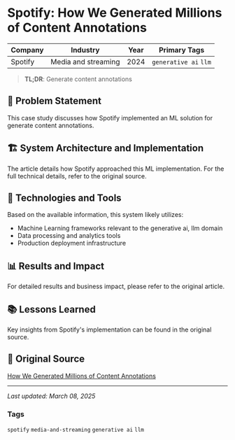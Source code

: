 # Spotify: How We Generated Millions of Content Annotations

| Company | Industry | Year | Primary Tags | 
|---------|----------|------|--------------|
| Spotify | Media and streaming | 2024 | `generative ai` `llm` |

> **TL;DR**: Generate content annotations

## 📝 Problem Statement

This case study discusses how Spotify implemented an ML solution for generate content annotations.

## 🏗️ System Architecture and Implementation

The article details how Spotify approached this ML implementation. For the full technical details, refer to the original source.

## 🔧 Technologies and Tools

Based on the available information, this system likely utilizes:

- Machine Learning frameworks relevant to the generative ai, llm domain
- Data processing and analytics tools
- Production deployment infrastructure

## 📊 Results and Impact

For detailed results and business impact, please refer to the original article.

## 📚 Lessons Learned

Key insights from Spotify's implementation can be found in the original source.

## 🔗 Original Source

[How We Generated Millions of Content Annotations](https://engineering.atspotify.com/2024/10/how-we-generated-millions-of-content-annotations/)

---

*Last updated: March 08, 2025*

### Tags

`spotify` `media-and-streaming` `generative ai` `llm`
